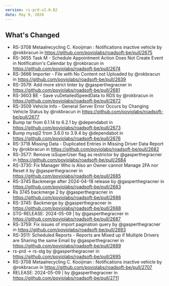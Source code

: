 ```yaml
---
version: rs-prd-v2.0.82
date: May 9, 2024
---
```


## What's Changed
* RS-3708 Metaalrecycling C. Kooijman : Notifications inactive vehicle by @rokbracun in https://github.com/poviolabs/roadsoft-be/pull/2675
* RS-3655 Task M - Schedule Appointment Action Does Not Create Event in Notification's Calendar by @rokbracun in https://github.com/poviolabs/roadsoft-be/pull/2674
* RS-3666 Importer - File with No Content not Uploaded by @rokbracun in https://github.com/poviolabs/roadsoft-be/pull/2639
* RS-3579: Add more strict linter by @gasperthegracner in https://github.com/poviolabs/roadsoft-be/pull/2681
* RS-3603 BE - Save vuDetailedSpeedData to RDS by @rokbracun in https://github.com/poviolabs/roadsoft-be/pull/2672
* RS-3509 Vehicle Info - General Server Error Occurs by Changing Vehicle Status by @rokbracun in https://github.com/poviolabs/roadsoft-be/pull/2677
* Bump tar from 6.1.14 to 6.2.1 by @dependabot in https://github.com/poviolabs/roadsoft-be/pull/2673
* Bump mysql2 from 3.6.0 to 3.9.4 by @dependabot in https://github.com/poviolabs/roadsoft-be/pull/2676
* RS-3718 Missing Data - Duplicated Entries in Missing Driver Data Report by @rokbracun in https://github.com/poviolabs/roadsoft-be/pull/2682
* RS-3577: Remove isSuperUser flag as restrictor by @gasperthegracner in https://github.com/poviolabs/roadsoft-be/pull/2684
* RS-3730: Fix Manager Who is Also an Owner cannot Manage 2FA nor Reset it by @gasperthegracner in https://github.com/poviolabs/roadsoft-be/pull/2685
* RS-3745 Backmerge after 2024-04-18 release by @gasperthegracner in https://github.com/poviolabs/roadsoft-be/pull/2683
* Rs 3745 backmerge 2 by @gasperthegracner in https://github.com/poviolabs/roadsoft-be/pull/2686
* RS-3745: Backmerge by @gasperthegracner in https://github.com/poviolabs/roadsoft-be/pull/2688
* STG-RELEASE: 2024-05-09 |  by @gasperthegracner in https://github.com/poviolabs/roadsoft-be/pull/2687
* RS-3759: Fix issues of import  pagination query by @gasperthegracner in https://github.com/poviolabs/roadsoft-be/pull/2693
* RS-3511: Scheduled Reports - Reports are Mixed up if Multiple Drivers are Sharing the same Email by @gasperthegracner in https://github.com/poviolabs/roadsoft-be/pull/2689
* rs-prd -> rs-stg by @gasperthegracner in https://github.com/poviolabs/roadsoft-be/pull/2695
* RS-3708 Metaalrecycling C. Kooijman : Notifications inactive vehicle by @rokbracun in https://github.com/poviolabs/roadsoft-be/pull/2707
* RELEASE: 2024-05-09 | by @gasperthegracner in https://github.com/poviolabs/roadsoft-be/pull/2711